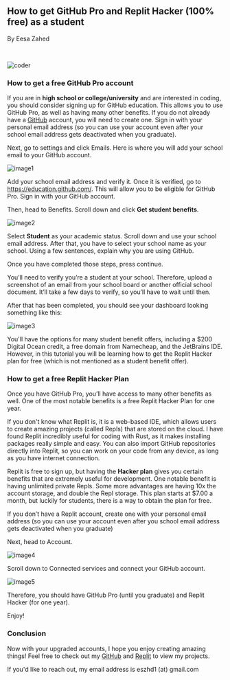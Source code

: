   <body>
		<article>
	    <h1 id="how-to-get-github-pro-and-replit-hacker-for-free-as-a-student-">
	      How to get GitHub Pro and Replit Hacker (100% free) as a student
	    </h1>
			<p>By Eesa Zahed</p>
			<br />
	    <p>
	      <img
	        src="https://user-images.githubusercontent.com/97064249/215350412-c05de317-7d62-4110-bee5-c084fbc1a44d.png"
	        alt="coder"
	      />
	    </p>
	    <h3 id="how-to-get-a-free-github-pro-account">
	      How to get a free GitHub Pro account
	    </h3>
	    <p>
	      If you are in <b>high school or college/university</b> and are interested in coding, you
	      should consider signing up for GitHub education. This allows you to use
	      GitHub Pro, as well as having many other benefits. If you do not already
	      have a <a href="https://github.com/signup">GitHub</a> account, you will
	      need to create one. Sign in with your personal email address (so you can
	      use your account even after your school email address gets deactivated
	      when you graduate).
	    </p>
	    <p>
	      Next, go to settings and click Emails. Here is where you will add your
	      school email to your GitHub account.
	    </p>
	    <p>
	      <img
	        src="https://user-images.githubusercontent.com/97064249/215526808-7e2aeb8a-c32c-4f33-9ef7-ad0f6b88d287.png"
	        alt="image1"
	      />
	    </p>
	    <p>
	      Add your school email address and verify it. Once it is verified, go to
	      <a href="https://education.github.com/">https://education.github.com/</a>.
	      This will allow you to be eligible for GitHub Pro. Sign in with your
	      GitHub account.
	    </p>
	    <p>
	      Then, head to Benefits. Scroll down and click
	      <strong>Get student benefits</strong>.
	    </p>
	    <p>
	      <img
	        src="https://user-images.githubusercontent.com/97064249/215526941-b1a1e2fc-bcd9-4edd-bf8e-61a4e1cd82ac.png"
	        alt="image2"
	      />
	    </p>
	    <p>
	      Select <strong>Student</strong> as your academic status. Scroll down and
	      use your school email address. After that, you have to select your school
	      name as your school. Using a few sentences, explain why you are using
	      GitHub.
	    </p>
	    <p>Once you have completed those steps, press continue.</p>
	    <p>
	      You’ll need to verify you’re a student at your school. Therefore, upload a
	      screenshot of an email from your school board or another official school
	      document. It’ll take a few days to verify, so you’ll have to wait until
	      then.
	    </p>
	    <p>
	      After that has been completed, you should see your dashboard looking
	      something like this:
	    </p>
	    <p>
	      <img
	        src="https://user-images.githubusercontent.com/97064249/215528452-d7f4de46-77ac-4df2-8352-f06329fdeb5f.png"
	        alt="image3"
	      />
	    </p>
	    <p>
	      You&#39;ll have the options for many student benefit offers, including a
	      $200 Digital Ocean credit, a free domain from Namecheap, and the JetBrains
	      IDE. However, in this tutorial you will be learning how to get the Replit
	      Hacker plan for free (which is not mentioned as a student benefit offer).
	    </p>
	    <h3 id="how-to-get-a-free-replit-hacker-plan">
	      How to get a free Replit Hacker Plan
	    </h3>
	    <p>
	      Once you have GitHub Pro, you’ll have access to many other benefits as
	      well. One of the most notable benefits is a free Replit Hacker Plan for
	      one year.
	    </p>
	    <p>
	      If you don't know what Replit is, it is a web-based IDE, which allows users to 
	      create amazing projects (called Repls) that are stored on the cloud. I have found Replit incredibly 
	      useful for coding with Rust, as it makes installing packages really simple and easy. 
	      You can also import GitHub repositories directly into Replit, so you can work on your
	      code from any device, as long as you have internet connection. 
	    </p>
	    <p>
	      Replit is free to sign up, but having the <b>Hacker plan</b> gives you certain benefits
	      that are extremely useful for development. One notable benefit is having unlimited private Repls. 
	      Some more advantages are having 10x the account storage, and double the Repl storage. This plan 
	      starts at $7.00 a month, but luckily for students, there is a way to obtain the plan for free.
	    </p>
	    <p>
	      If you don’t have a Replit account, create one with your personal email
	      address (so you can use your account even after you school email address
	      gets deactivated when you graduate)
	    </p>
	    <p>Next, head to Account.</p>
	    <p>
	      <img
	        src="https://user-images.githubusercontent.com/97064249/215528245-87cf3cae-db1f-4382-b75a-599c269cc95e.png"
	        alt="image4"
	      />
	    </p>
	    <p>Scroll down to Connected services and connect your GitHub account.</p>
	    <p>
	      <img
	        src="https://user-images.githubusercontent.com/97064249/215528283-8895bb3e-fb70-4d7c-87b3-3d3852e8c6c7.png"
	        alt="image5"
	      />
	    </p>
	    <p>
	      Therefore, you should have GitHub Pro (until you graduate) and Replit
	      Hacker (for one year).
	    </p>
	    <p>Enjoy!</p>
	    <h3 id="conclusion">Conclusion</h3>
	    <p>
	      Now with your upgraded accounts, I hope you enjoy creating amazing things!
	      Feel free to check out my
	      <a href="https://github.com/eesazahed">GitHub</a> and
	      <a href="https://replit.com/@eesazahed">Replit</a> to view my projects.
	    </p>
	    <p>
	      If you&#39;d like to reach out, my email address is eszhd1 (at) gmail.com
	    </p>
			<br />
		</article>
  </body>
